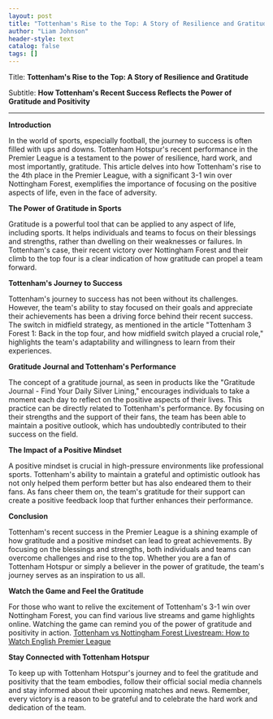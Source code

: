 ```yaml
---
layout: post
title: "Tottenham's Rise to the Top: A Story of Resilience and Gratitude"
author: "Liam Johnson"
header-style: text
catalog: false
tags: []
---
```


Title: **Tottenham's Rise to the Top: A Story of Resilience and Gratitude**

Subtitle: **How Tottenham's Recent Success Reflects the Power of Gratitude and Positivity**

---

**Introduction**

In the world of sports, especially football, the journey to success is often filled with ups and downs. Tottenham Hotspur's recent performance in the Premier League is a testament to the power of resilience, hard work, and most importantly, gratitude. This article delves into how Tottenham's rise to the 4th place in the Premier League, with a significant 3-1 win over Nottingham Forest, exemplifies the importance of focusing on the positive aspects of life, even in the face of adversity.

**The Power of Gratitude in Sports**

Gratitude is a powerful tool that can be applied to any aspect of life, including sports. It helps individuals and teams to focus on their blessings and strengths, rather than dwelling on their weaknesses or failures. In Tottenham's case, their recent victory over Nottingham Forest and their climb to the top four is a clear indication of how gratitude can propel a team forward.

**Tottenham's Journey to Success**

Tottenham's journey to success has not been without its challenges. However, the team's ability to stay focused on their goals and appreciate their achievements has been a driving force behind their recent success. The switch in midfield strategy, as mentioned in the article "Tottenham 3 Forest 1: Back in the top four, and how midfield switch played a crucial role," highlights the team's adaptability and willingness to learn from their experiences.

**Gratitude Journal and Tottenham's Performance**

The concept of a gratitude journal, as seen in products like the "Gratitude Journal - Find Your Daily Silver Lining," encourages individuals to take a moment each day to reflect on the positive aspects of their lives. This practice can be directly related to Tottenham's performance. By focusing on their strengths and the support of their fans, the team has been able to maintain a positive outlook, which has undoubtedly contributed to their success on the field.

**The Impact of a Positive Mindset**

A positive mindset is crucial in high-pressure environments like professional sports. Tottenham's ability to maintain a grateful and optimistic outlook has not only helped them perform better but has also endeared them to their fans. As fans cheer them on, the team's gratitude for their support can create a positive feedback loop that further enhances their performance.

**Conclusion**

Tottenham's recent success in the Premier League is a shining example of how gratitude and a positive mindset can lead to great achievements. By focusing on the blessings and strengths, both individuals and teams can overcome challenges and rise to the top. Whether you are a fan of Tottenham Hotspur or simply a believer in the power of gratitude, the team's journey serves as an inspiration to us all.

**Watch the Game and Feel the Gratitude**

For those who want to relive the excitement of Tottenham's 3-1 win over Nottingham Forest, you can find various live streams and game highlights online. Watching the game can remind you of the power of gratitude and positivity in action. [Tottenham vs Nottingham Forest Livestream: How to Watch English Premier League](https://www.livesportswatch.co/en/stream/tottenham-nottingham-forest-live-stream/)

**Stay Connected with Tottenham Hotspur**

To keep up with Tottenham Hotspur's journey and to feel the gratitude and positivity that the team embodies, follow their official social media channels and stay informed about their upcoming matches and news. Remember, every victory is a reason to be grateful and to celebrate the hard work and dedication of the team.